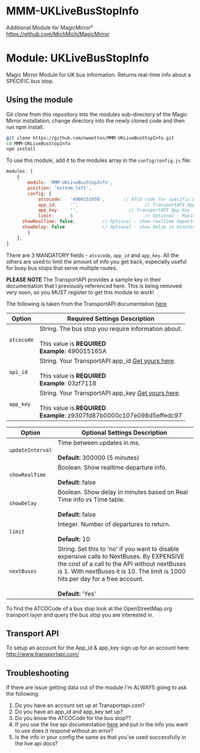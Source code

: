 # MMM-UKLiveBusStopInfo
Additional Module for MagicMirror²  https://github.com/MichMich/MagicMirror

# Module: UKLiveBusStopInfo
Magic Mirror Module for UK bus information. Returns real-time info about a SPECIFIC bus stop.

## Using the module

Git clone from this repository into the modules sub-directory of the Magic Mirror installation, change directory into the newly cloned code and then run npm install.

```bash
git clone https://github.com/nwootton/MMM-UKLiveBusStopInfo.git
cd MMM-UKLiveBusStopInfo
npm install
```

To use this module, add it to the modules array in the `config/config.js` file:

```javascript
modules: [
    {
		module: 'MMM-UKLiveBusStopInfo',
		position: 'bottom_left',
		config: {
			atcocode: 	'490015165B', 		// ATCO code for specific bus stop
			app_id: 	'', 				        // TransportAPI App ID
			app_key: 	'', 	              // TransportAPI App Key
			limit: 		5  					        // Optional - Maximum results to display.
      showRealTime: false,          // Optional - show realtime departure info
      showDelay: false              // Optional - show delay in minutes based on Real Time info vs Time table
		}
	},
]
```
There are 3 MANDATORY fields - `atcocode`, `app_id` and `app_key`. All the others are used to limit the amount of info you get back, especially useful for busy bus stops that serve multiple routes.

**PLEASE NOTE** The TransportAPI provides a sample key in their documentation that I previously referenced here. This is being removed very soon, so you *MUST* register to get this module to work!

The following is taken from the TransportAPI documentation [here](https://developer.transportapi.com/docs?raml=https://transportapi.com/v3/raml/transportapi.raml##request_uk_bus_stop_atcocode_live_json)

|Option|Required Settings Description|
|---|---|
|`atcocode`|String. The bus stop you require information about.<br><br>This value is **REQUIRED** <br/>**Example**: 490015165A <br />|
|`api_id`|String. Your TransportAPI app_id [Get yours here](https://developer.transportapi.com/signup).<br><br>This value is **REQUIRED**  <br/>**Example**: 03zf7118 <br />|
|`app_key`|String. Your TransportAPI app_key [Get yours here](https://developer.transportapi.com/signup).<br><br>This value is **REQUIRED** <br/>**Example**: z9307fd87b0000c107e098d5effedc97 <br />|

|Option|Optional Settings Description|
|---|---|
|`updateInterval`| Time between updates in ms. <br/><br/>**Default:** 300000 (5 minutes)|
|`showRealTime`| Boolean. Show realtime departure info. <br><br>**Default:** false|
|`showDelay`| Boolean. Show delay in minutes based on Real Time info vs Time table. <br><br>**Default:** false|
|`limit`|Integer. Number of departures to return.<br><br>**Default:** 10|
|`nextBuses`|String. Set this to 'no' if you want to disable expensive calls to NextBuses. By EXPENSIVE the cost of a call to the API without nextBuses is 1. With nextBuses it is 10. The limit is 1000 hits per day for a free account.<br><br>**Default:** 'Yes'|

To find the ATCOCode of a bus stop look at the OpenStreetMap.org transport layer and query the bus stop you are interested in.

## Transport API

To setup an account for the App_id & app_key sign up for an account here: http://www.transportapi.com/

## Troubleshooting

If there are issue getting data out of the module I'm ALWAYS going to ask the following:

1. Do you have an account set up at Transportapi.com?
2. Do you have an app_id and app_key set up?
3. Do you know the ATCOCode for the bus stop??
4. If you use the live api documentation [here](https://developer.transportapi.com/docs?raml=https://transportapi.com/v3/raml/transportapi.raml##uk_bus_stop_atcocode_live_json) and put in the info you want to use does it respond without an error?
5. Is the info in your config the same as that you’ve used successfully in the live api docs?
